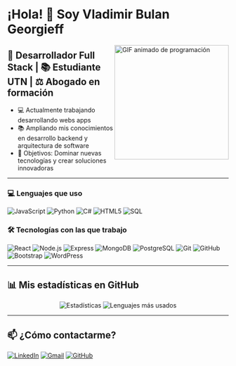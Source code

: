 # ¡Hola! 👋 Soy **Vladimir Bulan Georgieff**

<img align="right" alt="GIF animado de programación" width="260" src="https://camo.githubusercontent.com/a5ef8e36ecc4573a9ca9089a44af0f48b4774e21bf88087716644e51e9cdbeca/68747470733a2f2f6d656469612e67697068792e636f6d2f6d656469612f4168337a4848376876735342322f67697068792e676966" />

## 🚀 Desarrollador Full Stack | 📚 Estudiante UTN | ⚖️ Abogado en formación

- 💻 Actualmente trabajando desarrollando webs apps
- 📚 Ampliando mis conocimientos en desarrollo backend y arquitectura de software
- 🎯 Objetivos: Dominar nuevas tecnologías y crear soluciones innovadoras

---

### 💻 Lenguajes que uso

![JavaScript](https://img.shields.io/badge/-JavaScript-000000?style=flat&logo=javascript)
![Python](https://img.shields.io/badge/-Python-000000?style=flat&logo=python)
![C#](https://img.shields.io/badge/-C%23-000000?style=flat&logo=c-sharp)
![HTML5](https://img.shields.io/badge/-HTML5-000000?style=flat&logo=html5)
![SQL](https://img.shields.io/badge/-SQL-000000?style=flat&logo=postgresql)

### 🛠 Tecnologías con las que trabajo

![React](https://img.shields.io/badge/-React-222222?style=flat&logo=react&logoColor=61DAFB)
![Node.js](https://img.shields.io/badge/-Node.js-222222?style=flat&logo=node.js&logoColor=339933)
![Express](https://img.shields.io/badge/-Express-222222?style=flat&logo=express&logoColor=FFFFFF)
![MongoDB](https://img.shields.io/badge/-MongoDB-222222?style=flat&logo=mongodb&logoColor=47A248)
![PostgreSQL](https://img.shields.io/badge/-PostgreSQL-222222?style=flat&logo=postgresql&logoColor=4169E1)
![Git](https://img.shields.io/badge/-Git-222222?style=flat&logo=git&logoColor=F05032)
![GitHub](https://img.shields.io/badge/-GitHub-222222?style=flat&logo=github&logoColor=181717)
![Bootstrap](https://img.shields.io/badge/-Bootstrap-222222?style=flat&logo=bootstrap&logoColor=563D7C)
![WordPress](https://img.shields.io/badge/-WordPress-222222?style=flat&logo=wordpress&logoColor=21759B)

---

## 📊 Mis estadísticas en GitHub

<p align="center">
  <img src="https://github-readme-stats.vercel.app/api?username=Vladimir-Bulan&show_icons=true&theme=dracula" alt="Estadísticas">
  <img src="https://github-readme-stats.vercel.app/api/top-langs/?username=Vladimir-Bulan&layout=compact&theme=dracula" alt="Lenguajes más usados">
</p>

---

## 📫 ¿Cómo contactarme?

[![LinkedIn](https://img.shields.io/badge/-LinkedIn-0077B5?style=flat&logo=linkedin)](https://www.linkedin.com/in/vladimir-bulan-60083b21b/)
[![Gmail](https://img.shields.io/badge/-Gmail-D14836?style=flat&logo=gmail)](mailto:thebulan.dev@gmail.com)
[![GitHub](https://img.shields.io/badge/-GitHub-181717?style=flat&logo=github)](https://github.com/Vladimir-Bulan)

